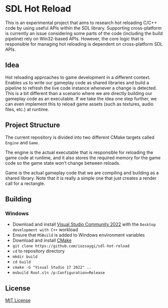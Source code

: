 # SDL Hot Reload

This is an experimental project that aims to research hot reloading C/C++ code by using useful APIs within the SDL
library. Supporting cross-platform is currently an issue considering some parts of the code (including the build
pipeline) rely on Win32-based APIs. However, the core logic that is responsible for managing hot reloading is dependent
on cross-platform SDL APIs.

## Idea

Hot reloading approaches to game development in a different context. Enables us to write our gameplay code as shared
libraries and build a pipeline to refresh the live code instance whenever a change is detected. This is a bit different
than a scenario where we are directly building our gameplay code as an executable. If we take the idea one step further,
we can even implement this to reload game assets (such as textures, audio files, etc.) at runtime.

## Project Structure

The current repository is divided into two different CMake targets called `Engine` and `Game`.

The engine is the actual executable that is responsible for reloading the game code at runtime, and it also stores the
required memory for the game code so the game state won't change between reloads.

Game is the actual gameplay code that we are compiling and building as a shared library. Note that it is really a simple
one that just creates a render call for a rectangle.

## Building

### Windows

- Download and install [Visual Studio Community 2022](https://visualstudio.microsoft.com/vs/community/) with the
  `Desktop development with C++` workload
- Ensure that `MSBuild` is added to Windows environment variables
- Download and install [CMake](https://cmake.org/)
- `git clone https://github.com/iozsaygi/sdl-hot-reload`
- `cd` to repository directory
- `mkdir build`
- `cd build`
- `cmake -G "Visual Studio 17 2022" ..`
- `msbuild Root.sln /p:Configuration=Release`

## License

[MIT License](https://github.com/iozsaygi/sdl-hot-reload/blob/main/LICENSE)